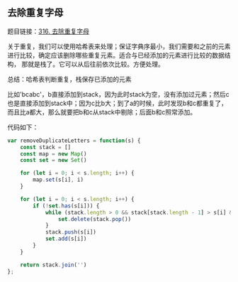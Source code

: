 ## 去除重复字母

题目链接：[316. 去除重复字母](https://leetcode-cn.com/problems/remove-duplicate-letters/)

关于重复，我们可以使用哈希表来处理；保证字典序最小，我们需要和之前的元素进行比较，确定应该删除哪些重复元素。适合与已经添加的元素进行比较的数据结构，
那就是栈了。它可以从后往前依次比较。方便处理。

总结：哈希表判断重复，栈保存已添加的元素

比如'bcabc'，b直接添加到stack，因为此时stack为空，没有添加过元素；然后c也是直接添加到stack中；因为c比b大；到了a的时候，此时发现b和c都重复了，而且比a都大，那么就要把b和c从stack中剔除；后面b和c照常添加。

代码如下：

```js
var removeDuplicateLetters = function(s) {
    const stack = []
    const map = new Map()
    const set = new Set()

    for (let i = 0; i < s.length; i++) {
        map.set(s[i], i)
    }

    for (let i = 0; i < s.length; i++) {
        if (!set.has(s[i])) {
            while (stack.length > 0 && stack[stack.length - 1] > s[i] && map.get(stack[stack.length - 1]) > i) {
                set.delete(stack.pop())
            }
            stack.push(s[i])
            set.add(s[i])
        }
    }

    return stack.join('')
};
```
